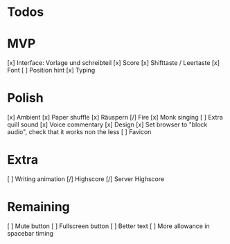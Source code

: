 

# Todos

# MVP
 [x] Interface: Vorlage und schreibteil
 [x] Score
 [x] Shifttaste / Leertaste
 [x] Font
 [ ] Position hint
 [x] Typing

# Polish
 [x] Ambient
    [x] Paper shuffle
    [x] Räuspern
    [/] Fire
    [x] Monk singing
    [ ] Extra quill sound
 [x] Voice commentary
 [x] Design
 [x] Set browser to "block audio", check that it works non the less
 [ ] Favicon

# Extra
 [ ] Writing animation
 [/] Highscore
 [/] Server Highscore


# Remaining
 [ ] Mute button
 [ ] Fullscreen button
 [ ] Better text
 [ ] More allowance in spacebar timing
 